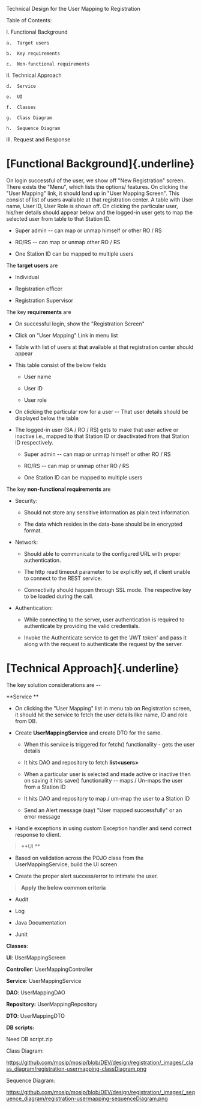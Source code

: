 Technical Design for the User Mapping to Registration

Table of Contents:

I.  Functional Background

    a.  Target users

    b.  Key requirements

    c.  Non-functional requirements

II. Technical Approach

    d.  Service

    e.  UI

    f.  Classes

    g.  Class Diagram

    h.  Sequence Diagram

III. Request and Response

**[Functional Background]{.underline}**
=======================================

On login successful of the user, we show off "New Registration" screen.
There exists the "Menu", which lists the options/ features. On clicking
the "User Mapping" link, it should land up in "User Mapping Screen".
This consist of list of users available at that registration center. A
table with User name, User ID, User Role is shown off. On clicking the
particular user, his/her details should appear below and the logged-in
user gets to map the selected user from table to that Station ID.

-   Super admin -- can map or unmap himself or other RO / RS

-   RO/RS -- can map or unmap other RO / RS

-   One Station ID can be mapped to multiple users

The **target users** are

-   Individual

-   Registration officer

-   Registration Supervisor

The key **requirements** are

-   On successful login, show the "Registration Screen"

-   Click on "User Mapping" Link in menu list

-   Table with list of users at that available at that registration
    center should appear

-   This table consist of the below fields

    -   User name

    -   User ID

    -   User role

-   On clicking the particular row for a user -- That user details
    should be displayed below the table

-   The logged-in user (SA / RO / RS) gets to make that user active or
    inactive i.e., mapped to that Station ID or deactivated from that
    Station ID respectively.

    -   Super admin -- can map or unmap himself or other RO / RS

    -   RO/RS -- can map or unmap other RO / RS

    -   One Station ID can be mapped to multiple users

The key **non-functional requirements** are

-   Security:

    -   Should not store any sensitive information as plain text
        information.

    -   The data which resides in the data-base should be in encrypted
        format.

-   Network:

    -   Should able to communicate to the configured URL with proper
        authentication.

    -   The http read timeout parameter to be explicitly set, if client
        unable to connect to the REST service.

    -   Connectivity should happen through SSL mode. The respective key
        to be loaded during the call.

-   Authentication:

    -   While connecting to the server, user authentication is required
        to authenticate by providing the valid credentials.

    -   Invoke the Authenticate service to get the 'JWT token' and pass
        it along with the request to authenticate the request by the
        server.

 **[Technical Approach]{.underline}**
=====================================

The key solution considerations are --

**Service **

-   On clicking the "User Mapping" list in menu tab on Registration
    screen, it should hit the service to fetch the user details like
    name, ID and role from DB.

-   Create **UserMappingService** and create DTO for the same.

    -   When this service is triggered for fetch() functionality - gets
        the user details

    -   It hits DAO and repository to fetch **list\<users\>**

    -   When a particular user is selected and made active or inactive
        then on saving it hits save() functionality -- maps / Un-maps
        the user from a Station ID

    -   It hits DAO and repository to map / um-map the user to a Station
        ID

    -   Send an Alert message (say) "User mapped successfully" or an
        error message

-   Handle exceptions in using custom Exception handler and send correct
    response to client.

> **UI **

-   Based on validation across the POJO class from the
    UserMappingService, build the UI screen

-   Create the proper alert success/error to intimate the user.

> **Apply the below common criteria**

-   Audit

-   Log

-   Java Documentation

-   Junit

**Classes**:

**UI**: UserMappingScreen

**Controller**: UserMappingController

**Service**: UserMappingService

**DAO**: UserMappingDAO

**Repository:** UserMappingRepository

**DTO**: UserMappingDTO

**DB scripts:**

Need DB script.zip

Class Diagram:

<https://github.com/mosip/mosip/blob/DEV/design/registration/_images/_class_diagram/registration-usermapping-classDiagram.png>

Sequence Diagram:

<https://github.com/mosip/mosip/blob/DEV/design/registration/_images/_sequence_diagram/registration-usermapping-sequenceDiagram.png>
